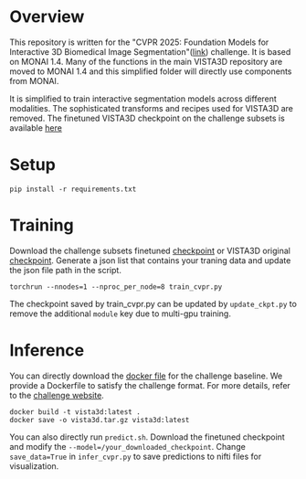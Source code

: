 <!--
Copyright (c) MONAI Consortium
Licensed under the Apache License, Version 2.0 (the "License");
you may not use this file except in compliance with the License.
You may obtain a copy of the License at
    http://www.apache.org/licenses/LICENSE-2.0
Unless required by applicable law or agreed to in writing, software
distributed under the License is distributed on an "AS IS" BASIS,
WITHOUT WARRANTIES OR CONDITIONS OF ANY KIND, either express or implied.
See the License for the specific language governing permissions and
limitations under the License.
-->

# Overview
This repository is written for the "CVPR 2025: Foundation Models for Interactive 3D Biomedical Image Segmentation"([link](https://www.codabench.org/competitions/5263/)) challenge. It
is based on MONAI 1.4. Many of the functions in the main VISTA3D repository are moved to MONAI 1.4 and this simplified folder will directly use components from MONAI.

It is simplified to train interactive segmentation models across different modalities. The sophisticated transforms and recipes used for VISTA3D are removed. The finetuned VISTA3D checkpoint on the challenge subsets is available [here](https://drive.google.com/file/d/1r2KvHP_30nHR3LU7NJEdscVnlZ2hTtcd/view?usp=sharing)

# Setup
```
pip install -r requirements.txt
```

# Training
Download the challenge subsets finetuned [checkpoint](https://drive.google.com/file/d/1hQ8imaf4nNSg_43dYbPSJT0dr7JgAKWX/view?usp=sharing) or VISTA3D original [checkpoint]((https://drive.google.com/file/d/1DRYA2-AI-UJ23W1VbjqHsnHENGi0ShUl/view?usp=sharing)). Generate a json list that contains your traning data and update the json file path in the script.
```
torchrun --nnodes=1 --nproc_per_node=8 train_cvpr.py
```
The checkpoint saved by train_cvpr.py can be updated by `update_ckpt.py` to remove the additional `module` key due to multi-gpu training.


# Inference
You can directly download the [docker file](https://drive.google.com/file/d/1r2KvHP_30nHR3LU7NJEdscVnlZ2hTtcd/view?usp=sharing) for the challenge baseline.
We provide a Dockerfile to satisfy the challenge format. For more details, refer to the [challenge website]((https://www.codabench.org/competitions/5263/)).
```
docker build -t vista3d:latest .
docker save -o vista3d.tar.gz vista3d:latest
```
You can also directly run `predict.sh`. Download the finetuned checkpoint and modify the `--model=/your_downloaded_checkpoint`. Change `save_data=True` in `infer_cvpr.py` to save predictions to nifti files for visualization.
